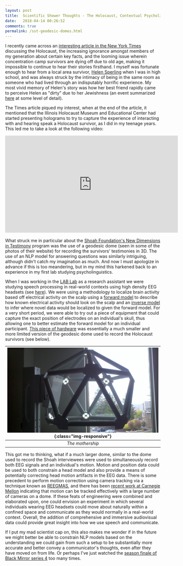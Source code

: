```yaml
---
layout: post
title:  Scientific Shower Thoughts - The Holocaust, Contextual Psycholinguistics and Holograms
date:   2018-04-14 00:26:52
comments: true
permalink: /sst-geodesic-domes.html
---
```


I recently came across an [interesting article in the New York Times](https://www.nytimes.com/2018/04/12/us/holocaust-education.html) discussing the Holocaust, the increasing ignorance amongst members of my generation about certain key facts, and the looming issue wherein concentration camp survivors are dying off due to old age, making it impossible to continue to hear their stories firsthand.  I myself was fortunate enough to hear from a local area survivor, [Helen Sperling](http://www.uticaod.com/article/20151208/OPINION/151209552) when I was in high school, and was always struck by the intimacy of being in the same room as someone who had lived through an indisputably horrific experience.  My most vivid memory of Helen's story was how her best friend rapidly came to perceive Helen as "dirty" due to her Jewishness (an event summarized [here](https://www.hamilton.edu/news/story/helen-sperling-recounts-holocaust-experience) at some level of detail).

The Times article piqued my interest, when at the end of the article, it mentioned that the Illinois Holocaust Museum and Educational Center had started presenting holograms to try to capture the experience of interacting with and hearing speak a Holocaust survivor, as I did in my teenage years.  This led me to take a look at the following video:

<center><iframe width="560" height="315" src="https://www.youtube.com/embed/ZZXZz4JePMk" frameborder="0" allow="autoplay; encrypted-media" allowfullscreen></iframe></center>

What struck me in particular about the [Shoah Foundation's New Dimensions in Testimony](https://sfi.usc.edu/collections/holocaust/ndt) program was the use of a geodesic dome (seen in some of the photos of their website) for recording the survivors' testimonies in 3D.  The use of an NLP model for answering questions was similarly intriguing, although didn't catch my imagination as much.  And now I must apologize in advance if this is too meandering, but in my mind this harkened back to an experience in my first lab studying psycholinguistics.

When I was working in the [LAB Lab](http://www.lab-lab.org/) as a research assistant we were studying speech processing in real-world contexts using high density EEG headsets (see [here](http://rstb.royalsocietypublishing.org/content/369/1651/20130297)).  We were using a methodology to localize brain activity based off electrical activity on the scalp using a [forward model](http://neuroimage.usc.edu/brainstorm/Tutorials/HeadModel) to describe how known electrical activity should look on the scalp and an [inverse model](http://neuroimage.usc.edu/brainstorm/Tutorials/SourceEstimation) to infer where novel data would be localized to given the forward model.  For a very short period, we were able to try out a piece of equipment that could capture the exact position of electrodes on an individual's skull, thus allowing one to better estimate the forward model for an individual participant.  [This piece of hardware](https://www.egi.com/clinical-division/clinical-division-clinical-products/clinical-division-geodesic-photogrammetry-system) was essentially a much smaller and more limited version of the geodesic dome used to record the Holocaust survivors (see below).

| ![An EGI Geodesic Dome](images/2018-04-14-egi_geodesic_dome.jpg){:class="img-responsive"}|
|:--:| 
| *The mothership* |

This got me to thinking, what if a much larger dome, similar to the dome used to record the Shoah interviewees were used to simultaneously record both EEG signals and an individual's motion.  Motion and position data could be used to both constrain a head model and also provide a means of potentially correcting head motion artifacts in the EEG data.  There is some precedent to perform motion correction using camera tracking via a technique known as [REEGMAS](https://www.sciencedirect.com/science/article/pii/S1053811916301112), and there has been [recent work at Carnegie Mellon](https://gizmodo.com/a-dome-packed-with-480-cameras-captures-detailed-3d-ima-1608263411) indicating that motion can be tracked effectively with a large number of cameras on a dome.  If these feats of engineering were combined and elaborated upon, one could envision an experiment in which several individuals wearing EEG headsets could move about naturally within a confined space and communicate as they would normally in a real-world context.  Overall, the addition of comprehensive and immersive audiovisual data could provide great insight into how we use speech and communicate.

If I put my mad scientist cap on, this also makes me wonder if in the future we might better be able to constrain NLP models based on the understanding we could gain from such a setup to be substantially more accurate and better convey a communicator's thoughts, even after they have moved on from life.  Or perhaps I've just watched the [season finale of Black Mirror series 4](https://en.wikipedia.org/wiki/Black_Museum_(Black_Mirror)) too many times.

